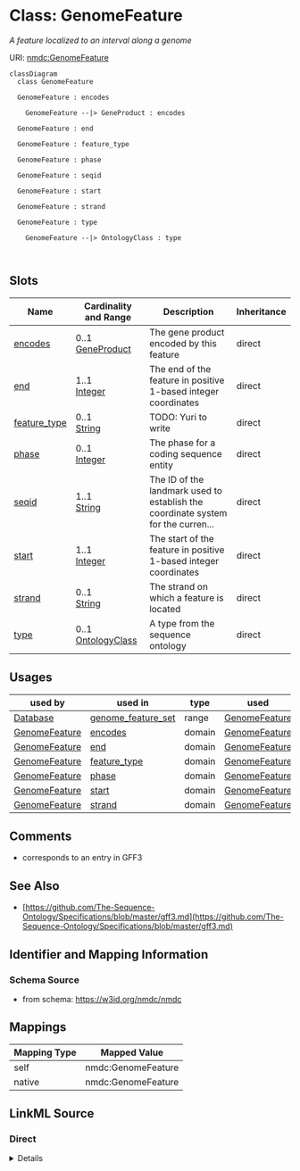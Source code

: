 # Class: GenomeFeature


_A feature localized to an interval along a genome_





URI: [nmdc:GenomeFeature](https://w3id.org/nmdc/GenomeFeature)















```mermaid
classDiagram
  class GenomeFeature
    
  GenomeFeature : encodes
    
    GenomeFeature --|> GeneProduct : encodes
    
  GenomeFeature : end
    
  GenomeFeature : feature_type
    
  GenomeFeature : phase
    
  GenomeFeature : seqid
    
  GenomeFeature : start
    
  GenomeFeature : strand
    
  GenomeFeature : type
    
    GenomeFeature --|> OntologyClass : type
    
  

```





<!-- no inheritance hierarchy -->


## Slots

| Name | Cardinality and Range | Description | Inheritance |
| ---  | --- | --- | --- |
| [encodes](encodes.md) | 0..1 <br/> [GeneProduct](GeneProduct.md) | The gene product encoded by this feature | direct |
| [end](end.md) | 1..1 <br/> [Integer](Integer.md) | The end of the feature in positive 1-based integer coordinates | direct |
| [feature_type](feature_type.md) | 0..1 <br/> [String](String.md) | TODO: Yuri to write | direct |
| [phase](phase.md) | 0..1 <br/> [Integer](Integer.md) | The phase for a coding sequence entity | direct |
| [seqid](seqid.md) | 1..1 <br/> [String](String.md) | The ID of the landmark used to establish the coordinate system for the curren... | direct |
| [start](start.md) | 1..1 <br/> [Integer](Integer.md) | The start of the feature in positive 1-based integer coordinates | direct |
| [strand](strand.md) | 0..1 <br/> [String](String.md) | The strand on which a feature is located | direct |
| [type](type.md) | 0..1 <br/> [OntologyClass](OntologyClass.md) | A type from the sequence ontology | direct |





## Usages

| used by | used in | type | used |
| ---  | --- | --- | --- |
| [Database](Database.md) | [genome_feature_set](genome_feature_set.md) | range | [GenomeFeature](GenomeFeature.md) |
| [GenomeFeature](GenomeFeature.md) | [encodes](encodes.md) | domain | [GenomeFeature](GenomeFeature.md) |
| [GenomeFeature](GenomeFeature.md) | [end](end.md) | domain | [GenomeFeature](GenomeFeature.md) |
| [GenomeFeature](GenomeFeature.md) | [feature_type](feature_type.md) | domain | [GenomeFeature](GenomeFeature.md) |
| [GenomeFeature](GenomeFeature.md) | [phase](phase.md) | domain | [GenomeFeature](GenomeFeature.md) |
| [GenomeFeature](GenomeFeature.md) | [start](start.md) | domain | [GenomeFeature](GenomeFeature.md) |
| [GenomeFeature](GenomeFeature.md) | [strand](strand.md) | domain | [GenomeFeature](GenomeFeature.md) |






## Comments

* corresponds to an entry in GFF3

## See Also

* [https://github.com/The-Sequence-Ontology/Specifications/blob/master/gff3.md](https://github.com/The-Sequence-Ontology/Specifications/blob/master/gff3.md)

## Identifier and Mapping Information







### Schema Source


* from schema: https://w3id.org/nmdc/nmdc





## Mappings

| Mapping Type | Mapped Value |
| ---  | ---  |
| self | nmdc:GenomeFeature |
| native | nmdc:GenomeFeature |





## LinkML Source

<!-- TODO: investigate https://stackoverflow.com/questions/37606292/how-to-create-tabbed-code-blocks-in-mkdocs-or-sphinx -->

### Direct

<details>
```yaml
name: GenomeFeature
description: A feature localized to an interval along a genome
comments:
- corresponds to an entry in GFF3
from_schema: https://w3id.org/nmdc/nmdc
see_also:
- https://github.com/The-Sequence-Ontology/Specifications/blob/master/gff3.md
slots:
- encodes
- end
- feature_type
- phase
- seqid
- start
- strand
- type
slot_usage:
  seqid:
    name: seqid
    domain_of:
    - GenomeFeature
    required: true
  type:
    name: type
    description: A type from the sequence ontology
    domain_of:
    - DataObject
    - Biosample
    - Study
    - OmicsProcessing
    - CreditAssociation
    - WorkflowExecutionActivity
    - MetagenomeAssembly
    - MetagenomeAnnotationActivity
    - MetatranscriptomeAnnotationActivity
    - MetatranscriptomeActivity
    - MagsAnalysisActivity
    - ReadQcAnalysisActivity
    - ReadBasedTaxonomyAnalysisActivity
    - MagBin
    - GenomeFeature
    range: OntologyClass
  start:
    name: start
    domain_of:
    - GenomeFeature
    required: true
  end:
    name: end
    domain_of:
    - GenomeFeature
    required: true

```
</details>

### Induced

<details>
```yaml
name: GenomeFeature
description: A feature localized to an interval along a genome
comments:
- corresponds to an entry in GFF3
from_schema: https://w3id.org/nmdc/nmdc
see_also:
- https://github.com/The-Sequence-Ontology/Specifications/blob/master/gff3.md
slot_usage:
  seqid:
    name: seqid
    domain_of:
    - GenomeFeature
    required: true
  type:
    name: type
    description: A type from the sequence ontology
    domain_of:
    - DataObject
    - Biosample
    - Study
    - OmicsProcessing
    - CreditAssociation
    - WorkflowExecutionActivity
    - MetagenomeAssembly
    - MetagenomeAnnotationActivity
    - MetatranscriptomeAnnotationActivity
    - MetatranscriptomeActivity
    - MagsAnalysisActivity
    - ReadQcAnalysisActivity
    - ReadBasedTaxonomyAnalysisActivity
    - MagBin
    - GenomeFeature
    range: OntologyClass
  start:
    name: start
    domain_of:
    - GenomeFeature
    required: true
  end:
    name: end
    domain_of:
    - GenomeFeature
    required: true
attributes:
  encodes:
    name: encodes
    description: The gene product encoded by this feature. Typically this is used
      for a CDS feature or gene feature which will encode a protein. It can also be
      used by a nc transcript ot gene feature that encoded a ncRNA
    from_schema: https://w3id.org/nmdc/nmdc
    rank: 1000
    domain: GenomeFeature
    alias: encodes
    owner: GenomeFeature
    domain_of:
    - GenomeFeature
    range: GeneProduct
  end:
    name: end
    description: The end of the feature in positive 1-based integer coordinates
    from_schema: https://w3id.org/nmdc/nmdc
    rank: 1000
    is_a: gff_coordinate
    domain: GenomeFeature
    alias: end
    owner: GenomeFeature
    domain_of:
    - GenomeFeature
    range: integer
    required: true
    minimum_value: 1
  feature_type:
    name: feature_type
    description: 'TODO: Yuri to write'
    from_schema: https://w3id.org/nmdc/nmdc
    rank: 1000
    domain: GenomeFeature
    alias: feature_type
    owner: GenomeFeature
    domain_of:
    - GenomeFeature
    range: string
  phase:
    name: phase
    description: The phase for a coding sequence entity. For example, phase of a CDS
      as represented in a GFF3 with a value of 0, 1 or 2.
    from_schema: https://w3id.org/nmdc/nmdc
    exact_mappings:
    - biolink:phase
    rank: 1000
    domain: GenomeFeature
    alias: phase
    owner: GenomeFeature
    domain_of:
    - GenomeFeature
    range: integer
    minimum_value: 0
    maximum_value: 2
  seqid:
    name: seqid
    description: The ID of the landmark used to establish the coordinate system for
      the current feature.
    from_schema: https://w3id.org/nmdc/nmdc
    rank: 1000
    alias: seqid
    owner: GenomeFeature
    domain_of:
    - GenomeFeature
    range: string
    required: true
  start:
    name: start
    description: The start of the feature in positive 1-based integer coordinates
    from_schema: https://w3id.org/nmdc/nmdc
    rank: 1000
    is_a: gff_coordinate
    domain: GenomeFeature
    alias: start
    owner: GenomeFeature
    domain_of:
    - GenomeFeature
    range: integer
    required: true
    minimum_value: 1
  strand:
    name: strand
    description: The strand on which a feature is located. Has a value of '+' (sense
      strand or forward strand) or '-' (anti-sense strand or reverse strand).
    todos:
    - set the range to an enum?
    from_schema: https://w3id.org/nmdc/nmdc
    exact_mappings:
    - biolink:strand
    rank: 1000
    domain: GenomeFeature
    alias: strand
    owner: GenomeFeature
    domain_of:
    - GenomeFeature
    range: string
  type:
    name: type
    description: A type from the sequence ontology
    deprecated: Due to confusion about what values are used for this slot, it is best
      not to use this slot. See https://github.com/microbiomedata/nmdc-schema/issues/248.
      MAM removed designates_type and rdf:type slot uri 2022-11-30
    from_schema: https://w3id.org/nmdc/nmdc
    rank: 1000
    alias: type
    owner: GenomeFeature
    domain_of:
    - DataObject
    - Biosample
    - Study
    - OmicsProcessing
    - CreditAssociation
    - WorkflowExecutionActivity
    - MetagenomeAssembly
    - MetagenomeAnnotationActivity
    - MetatranscriptomeAnnotationActivity
    - MetatranscriptomeActivity
    - MagsAnalysisActivity
    - ReadQcAnalysisActivity
    - ReadBasedTaxonomyAnalysisActivity
    - MagBin
    - GenomeFeature
    range: OntologyClass

```
</details>
